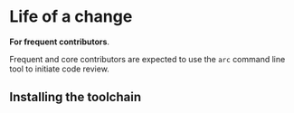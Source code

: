 # Life of a change

**For frequent contributors**.

Frequent and core contributors are expected to use the `arc` command line tool to initiate code review.

## Installing the toolchain
